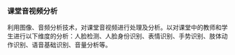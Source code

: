 ﻿### 课堂音视频分析
利用图像、音频分析技术，对课堂音视频进行处理及分析。以对课堂中的教师和学生进行以下维度的分析：人脸检测、人脸身份识别、表情识别、手势识别、肢体动作识别、语音基础识别、音量分析等。